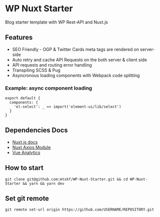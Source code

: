 # WP Nuxt Starter

Blog starter template with WP Rest-API and Nuxt.js

## Features
- SEO Friendly - OGP & Twitter Cards meta tags are rendered on server-side
- Auto retry and cache API Requests on the both server & client side
- API requests and routing error handling
- Transpiling SCSS & Pug
- Asyncronous loading components with Webpack code splitting

### Example: async component loading
```
export default {
  components: {
    'el-select': _ => import('element-ui/lib/select')
  }
}
```

## Dependencies Docs
- [Nuxt.js docs](https://nuxtjs.org/guide)
- [Nuxt Axios Module](https://axios.nuxtjs.org/)
- [Vue Analytics](https://matteogabriele.gitbooks.io/vue-analytics/)

## How to start
```
git clone git@github.com:mtskf/WP-Nuxt-Starter.git && cd WP-Nuxt-Starter && yarn && yarn dev
```

## Set git remote
```
git remote set-url origin https://github.com/USERNAME/REPOSITORY.git
```
